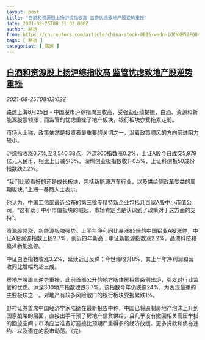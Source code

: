 ```yaml
---
layout: post
title: "白酒和资源股上扬沪综指收高 监管忧虑致地产股逆势重挫"
date: 2021-08-25T08:31:02.000Z
author: 路透
from: https://cn.reuters.com/article/china-stock-0825-wedn-idCNKBS2FQ0KW
tags: [ 路透 ]
categories: [ 路透 ]
---
```

<!--1629880262000-->
[白酒和资源股上扬沪综指收高 监管忧虑致地产股逆势重挫](https://cn.reuters.com/article/china-stock-0825-wedn-idCNKBS2FQ0KW)
------

<div>
<div><i>2021-08-25T08:02:02Z</i></div><p>路透上海8月25日 - 中国股市沪综指周三收高，受强劲业绩提振，白酒、资源和新能源股票领涨；而监管的忧虑重挫了地产板块，银行板块亦受拖累走弱。</p><p>市场人士称，政策依然是投资者最重要的关切之一，沿着政策顺风的方向前进阻力较小。</p><p>沪综指收涨0.7%,至3,540.38点，沪深300指数涨0.2%，上证A股今日成交5,979亿元人民币，相比上日减少3%。深圳创业板指数收升0.5%，上证科创板50成份指数跌2.2%。</p><p>“我们比较看好的还是成长板块，包括新能源汽车行业，以及供给侧改革受益的周期板块，”上海一券商人士表示。</p><p>他认为，中国工信部最近公布的第三批专精特新企业包括几百家A股中小市值公司，“这有助于中小市值板块的崛起，市场肯定也是认识到了政策对于这方面的支持”。</p><p>资源股领涨，新能源板块强势。上半年净利同比暴涨85倍的中国铝业A股涨停，中证A股资源指数上扬2.7%，创近四年新高；中证新能源指数涨2.2%，晶澳科技和嘉泽新能涨停。</p><p>中证白酒指数收涨3.2%，延续近日反弹；今世缘收升8%，其上半年净利润和营收同比增幅均超三成。</p><p>房地产股周三逆势重挫，此前首部公开的地方版住房租赁条例出炉，引发对行业监管的忧虑。沪深300地产指数收跌3.7%，该指数今年仍跌逾24%，为表现最差的主要板块之一。对地产有较多风险敞口的银行板块受拖累跌1%。</p><p>野村证券首席中国经济学家陆挺在最新报告中称，中国已将遏制房地产泡沫上升到国家战略的层面，直接出手干预了房地产信贷供给，且几乎没有撤回相关高压举措的回旋空间；市场应当准备好迎接比预期严重得多的经济放缓、更多贷款和债券违约、以及潜在的股市动荡。（完）</p>
</div>
